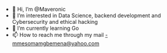 - 👋 Hi, I’m @Maveronic
- 👀 I’m interested in Data Science, backend development and Cybersecurity and ethical hacking
- 🌱 I’m currently learning Go
- 📫 How to reach me through my mail -mmesomamgbemena@yahoo.com

<!---
Maveronic/Maveronic is a ✨ special ✨ repository because its `README.md` (this file) appears on your GitHub profile.
You can click the Preview link to take a look at your changes.
--->
